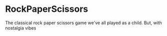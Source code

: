 # RockPaperScissors

The classical rock paper scissors game we've all played as a child. But, with nostalgia vibes

<!-- \\ DEVELOPMENT PLAN  //
UNDERSTANDING BREAKDOWN
--
The visual design will mimic retro 80s arcade game machines


PLAN
--
The game will follow the general set of rules for the traditional Rock Paper Scissors game.
Create a nav bar that shows the user their current score and their highest score achieved


SUBSTEPS & PSUEDOCODE
--
create a function that generates the CPU choice
make a algorithim to generate a number between 1 and 3
give each number a string value of either rock paper scissors

// for (let i = 1; i <= 3; i++) {
  //   if (i == 1) {
  //     console.log("rock");
  //   } else if (i === 2) {
  //     console.log("Paper");
  //   } else if (i === 3) {
  //     console.log("Scissors");
  //   }
  // }


//



-->
